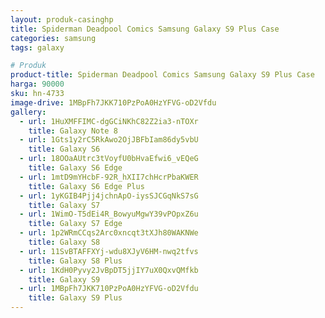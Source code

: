```yaml
---
layout: produk-casinghp
title: Spiderman Deadpool Comics Samsung Galaxy S9 Plus Case
categories: samsung
tags: galaxy

# Produk
product-title: Spiderman Deadpool Comics Samsung Galaxy S9 Plus Case
harga: 90000
sku: hn-4733
image-drive: 1MBpFh7JKK710PzPoA0HzYFVG-oD2Vfdu
gallery:
  - url: 1HuXMFFIMC-dgGCiNKhC82Z2ia3-nTOXr
    title: Galaxy Note 8
  - url: 1Gts1y2rC5RkAwo2OjJBFbIam86dy5vbU
    title: Galaxy S6
  - url: 18OOaAUtrc3tVoyfU0bHvaEfwi6_vEQeG
    title: Galaxy S6 Edge
  - url: 1mtD9mYHcbF-92R_hXII7chHcrPbaKWER
    title: Galaxy S6 Edge Plus
  - url: 1yKGIB4Pjj4jchnApO-iysSJCGqNkS7sG
    title: Galaxy S7
  - url: 1WimO-T5dEi4R_BowyuMgwY39vPOpxZ6u
    title: Galaxy S7 Edge
  - url: 1p2WRmCCqs2Arc0xncqt3tXJh80WAKNWe
    title: Galaxy S8
  - url: 11SvBTAFFXYj-wdu8XJyV6HM-nwq2tfvs
    title: Galaxy S8 Plus
  - url: 1KdH0Pyvy2JvBpDT5jjIY7uX0QxvQMfkb
    title: Galaxy S9
  - url: 1MBpFh7JKK710PzPoA0HzYFVG-oD2Vfdu
    title: Galaxy S9 Plus
---
```

